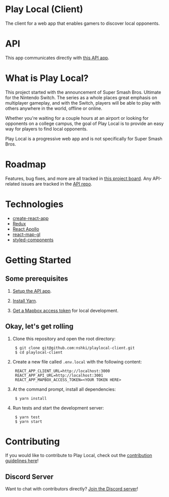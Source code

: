 Play Local (Client)
===================

The client for a web app that enables gamers to discover local opponents.


# API

This app communicates directly with [this API app](https://github.com/nshki/playlocal-api).


# What is Play Local?

This project started with the announcement of Super Smash Bros. Ultimate for the
Nintendo Switch. The series as a whole places great emphasis on multiplayer
gameplay, and with the Switch, players will be able to play with others anywhere
in the world, offline or online.

Whether you're waiting for a couple hours at an airport or looking for opponents
on a college campus, the goal of Play Local is to provide an easy way for
players to find local opponents.

Play Local is a progressive web app and is not specifically for Super Smash
Bros.


# Roadmap

Features, bug fixes, and more are all tracked in [this project board](https://github.com/nshki/playlocal-client/projects/1).
Any API-related issues are tracked in the [API repo](https://github.com/nshki/playlocal-api).


# Technologies

- [create-react-app](https://github.com/facebook/create-react-app)
- [Redux](https://redux.js.org/)
- [React Apollo](https://github.com/apollographql/react-apollo)
- [react-map-gl](https://github.com/uber/react-map-gl)
- [styled-components](https://www.styled-components.com/)


# Getting Started

## Some prerequisites

1. [Setup the API app](https://github.com/nshki/playlocal-api).

2. [Install Yarn](https://yarnpkg.com/en/docs/install).

3. [Get a Mapbox access token](https://www.mapbox.com/help/how-access-tokens-work/) for local development.

## Okay, let's get rolling

1. Clone this repository and open the root directory:

        $ git clone git@github.com:nshki/playlocal-client.git
        $ cd playlocal-client

2. Create a new file called `.env.local` with the following content:

        REACT_APP_CLIENT_URL=http://localhost:3000
        REACT_APP_API_URL=http://localhost:3001
        REACT_APP_MAPBOX_ACCESS_TOKEN=<YOUR TOKEN HERE>

2. At the command prompt, install all dependencies:

        $ yarn install

3. Run tests and start the development server:

        $ yarn test
        $ yarn start


# Contributing

If you would like to contribute to Play Local, check out the [contribution guidelines here](https://github.com/nshki/playlocal-client/blob/master/CONTRIBUTING.md)!

## Discord Server

Want to chat with contributors directly? [Join the Discord server](https://discord.gg/bk8s4VT)!
